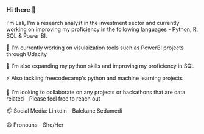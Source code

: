 ### Hi there 👋
I'm Lali, I'm a research analyst in the investment sector and currently working on improving my proficiency in the following languages - Python, R, SQL & Power BI.

🔭 I’m currently working on visulaization tools such as PowerBI projects through Udacity

🌱 I’m also expanding my python skills and improving my proficiency in SQL

⚡ Also tackling freecodecamp's python and machine learning projects

👯 I’m looking to collaborate on any projects or hackathons that are data related - Please feel free to reach out

📫 Social Media: Linkdin - Balekane Sedumedi

😄 Pronouns - She/Her
<!--
**Lali-Sed/Lali-Sed** is a ✨ _special_ ✨ repository because its `README.md` (this file) appears on your GitHub profile.

Here are some ideas to get you started:

- 🔭 I’m currently working on ...
- 🌱 I’m currently learning ...
- 👯 I’m looking to collaborate on ...
- 🤔 I’m looking for help with ...
- 💬 Ask me about ...
- 📫 How to reach me: ...
- 😄 Pronouns: ...
- ⚡ Fun fact: ...
-->

